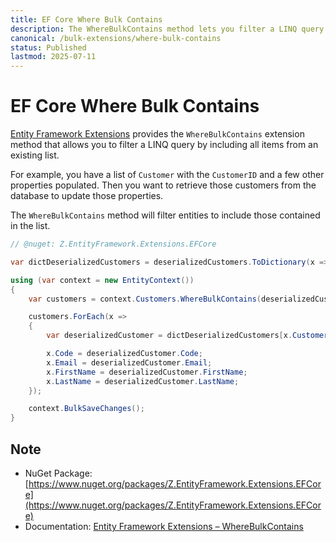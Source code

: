 ```yaml
---
title: EF Core Where Bulk Contains
description: The WhereBulkContains method lets you filter a LINQ query by including all items from an existing list.
canonical: /bulk-extensions/where-bulk-contains
status: Published
lastmod: 2025-07-11
---
```


# EF Core Where Bulk Contains

[Entity Framework Extensions](https://entityframework-extensions.net/) provides the `WhereBulkContains` extension method that allows you to filter a LINQ query by including all items from an existing list.

For example, you have a list of `Customer` with the `CustomerID` and a few other properties populated. Then you want to retrieve those customers from the database to update those properties.

The `WhereBulkContains` method will filter entities to include those contained in the list.

```csharp
// @nuget: Z.EntityFramework.Extensions.EFCore

var dictDeserializedCustomers = deserializedCustomers.ToDictionary(x => x.CustomerID);

using (var context = new EntityContext())
{
    var customers = context.Customers.WhereBulkContains(deserializedCustomers).ToList();

    customers.ForEach(x =>
    {
        var deserializedCustomer = dictDeserializedCustomers[x.CustomerID];

        x.Code = deserializedCustomer.Code;
        x.Email = deserializedCustomer.Email;
        x.FirstName = deserializedCustomer.FirstName;
        x.LastName = deserializedCustomer.LastName;
    });

    context.BulkSaveChanges();
}
```

## Note

 - NuGet Package: [https://www.nuget.org/packages/Z.EntityFramework.Extensions.EFCore](https://www.nuget.org/packages/Z.EntityFramework.Extensions.EFCore)
 - Documentation: [Entity Framework Extensions – WhereBulkContains](https://entityframework-extensions.net/where-bulk-contains)